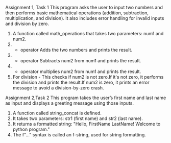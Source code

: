 Assignment 1, Task 1
This program asks the user to input two numbers and then performs basic mathematical operations (addition, subtraction, multiplication, and division). It also includes error handling for invalid inputs and division by zero.

1. A function called math_operations that takes two parameters: num1 and num2.
2. + operator Adds the two numbers and prints the result.
3. - operator Subtracts num2 from num1 and prints the result.
4. * operator multiplies num2 from num1 and prints the result.
5. For division - This checks if num2 is not zero.If it's not zero, it performs the division and prints the result.If num2 is zero, it prints an error message to avoid a division-by-zero crash.




<!-- Assignemt-1,Task-2 -->
Assignment 2,Task 2
This program takes the user’s first name and last name as input and displays a greeting message using those inputs.

1. A function called string_concat is defined.
2. It takes two parameters: str1 (first name) and str2 (last name).
3. It returns a formatted string:
    "Hello, FirstName LastName! Welcome to python program."
4. The f"..." syntax is called an f-string, used for string formatting.

